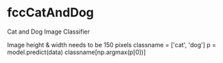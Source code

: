 # fccCatAndDog
 Cat and Dog Image Classifier

Image height & width needs to be 150 pixels
classname = ['cat', 'dog']
p = model.predict(data)
classname[np.argmax(p[0])]